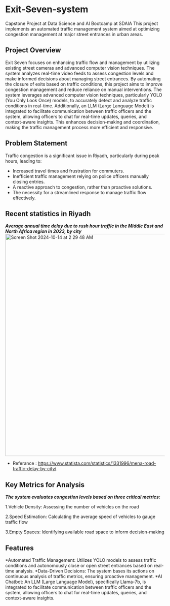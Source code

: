# Exit-Seven-system
Capstone Project at Data Science and AI Bootcamp at SDAIA
This project implements an automated traffic management system aimed at optimizing congestion management at major street entrances in urban areas.

## Project Overview
Exit Seven focuses on enhancing traffic flow and management by utilizing existing street cameras and advanced computer vision techniques. The system analyzes real-time video feeds to assess congestion levels and make informed decisions about managing street entrances. By automating the closure of exits based on traffic conditions, this project aims to improve congestion management and reduce reliance on manual interventions. The system leverages advanced computer vision techniques, particularly YOLO (You Only Look Once) models, to accurately detect and analyze traffic conditions in real-time. Additionally, an LLM (Large Language Model) is integrated to facilitate communication between traffic officers and the system, allowing officers to chat for real-time updates, queries, and context-aware insights. This enhances decision-making and coordination, making the traffic management process more efficient and responsive.

## Problem Statement
Traffic congestion is a significant issue in Riyadh, particularly during peak hours, leading to:

* Increased travel times and frustration for commuters.
* Inefficient traffic management relying on police officers manually closing entries.
* A reactive approach to congestion, rather than proactive solutions.
* The necessity for a streamlined response to manage traffic flow effectively.

## Recent statistics in Riyadh
***Average annual time delay due to rush hour traffic in the Middle East and North Africa region in 2023, by city***
<img width="699" alt="Screen Shot 2024-10-14 at 2 29 48 AM" src="https://github.com/user-attachments/assets/ad6cac01-d8f5-403b-b929-91b861e8bd8a">
- Referance : https://www.statista.com/statistics/1331996/mena-road-traffic-delay-by-city/

## Key Metrics for Analysis
***The system evaluates congestion levels based on three critical metrics:***

1.Vehicle Density: Assessing the number of vehicles on the road

2.Speed Estimation: Calculating the average speed of vehicles to gauge traffic flow

3.Empty Spaces: Identifying available road space to inform decision-making

## Features
*Automated Traffic Management: Utilizes YOLO models to assess traffic conditions and autonomously close or open street entrances based on real-time analysis.
*Data-Driven Decisions: The system bases its actions on continuous analysis of traffic metrics, ensuring proactive management.
*AI Chatbot: An LLM (Large Language Model), specifically Llama-7b, is integrated to facilitate communication between traffic officers and the system, allowing officers to chat for real-time updates, queries, and context-aware insights.
